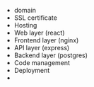 - domain
- SSL certificate
- Hosting
- Web layer (react)
- Frontend layer (nginx)
- API layer (express)
- Backend layer (postgres)
- Code management
- Deployment
- 